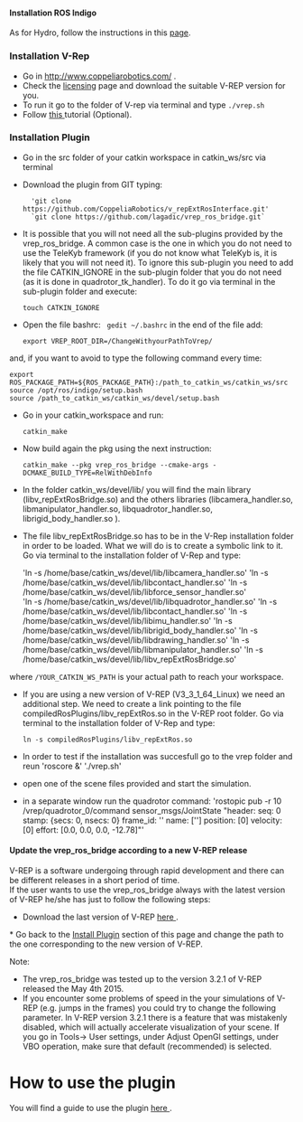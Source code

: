 
#### Installation ROS Indigo


As for Hydro, follow the instructions in this <a href="http://wiki.ros.org/indigo/Installation/Ubuntu" target="_parent">page</a>. 


### Installation V-Rep

* Go in <a href="http://www.coppeliarobotics.com/" target="_parent">http://www.coppeliarobotics.com/ </a>.
* Check the <a href="http://www.coppeliarobotics.com/helpFiles/en/licensing.htm" target="_parent">licensing</a> page and download the suitable V-REP version for you.
* To run it go to the folder of V-rep via terminal and type
`./vrep.sh`
* Follow <a href="http://www.coppeliarobotics.com/helpFiles/en/rosTutorial.htm" target="_parent"> this </a> tutorial (Optional).
</p>


### Installation Plugin 


* Go in the src folder of your catkin workspace in catkin_ws/src via terminal
* Download the plugin from GIT typing:

	
        'git clone https://github.com/CoppeliaRobotics/v_repExtRosInterface.git'
        `git clone https://github.com/lagadic/vrep_ros_bridge.git`

* It is possible that you will not need all the sub-plugins provided by the vrep_ros_bridge. A common case is the one in which you do not need to use the TeleKyb framework (if you do not know what TeleKyb is, it is likely that you will not need it). To ignore this sub-plugin you need to add the file CATKIN_IGNORE in the sub-plugin folder that you do not need (as it is done in quadrotor_tk_handler). To do it go via terminal in the sub-plugin folder and execute: 

	`touch CATKIN_IGNORE`

* Open the file bashrc:
	` gedit ~/.bashrc`
in the end of the file add:

	`export VREP_ROOT_DIR=/ChangeWithyourPathToVrep/`

and, if you want to avoid to type the following command every time:	
	
``` 
export ROS_PACKAGE_PATH=${ROS_PACKAGE_PATH}:/path_to_catkin_ws/catkin_ws/src
source /opt/ros/indigo/setup.bash
source /path_to_catkin_ws/catkin_ws/devel/setup.bash
```

* Go in your catkin_workspace and run:

	`catkin_make `

* Now build again the pkg using the next instruction:

	`catkin_make --pkg vrep_ros_bridge --cmake-args -DCMAKE_BUILD_TYPE=RelWithDebInfo `

* In the folder catkin_ws/devel/lib/ you will find the main library (libv_repExtRosBridge.so) and the others libraries (libcamera_handler.so, libmanipulator_handler.so, libquadrotor_handler.so, librigid_body_handler.so ). 
* The file libv_repExtRosBridge.so has to be in the V-Rep installation folder in order to be loaded. What we will do is to create a symbolic link to it. Go via terminal to the installation folder of V-Rep and type:

	'ln -s /home/base/catkin_ws/devel/lib/libcamera_handler.so' 
        'ln -s /home/base/catkin_ws/devel/lib/libcontact_handler.so'
        'ln -s /home/base/catkin_ws/devel/lib/libforce_sensor_handler.so'  
	'ln -s /home/base/catkin_ws/devel/lib/libquadrotor_handler.so'
	'ln -s /home/base/catkin_ws/devel/lib/libcontact_handler.so'
	'ln -s /home/base/catkin_ws/devel/lib/libimu_handler.so'
	'ln -s /home/base/catkin_ws/devel/lib/librigid_body_handler.so'
	'ln -s /home/base/catkin_ws/devel/lib/libdrawing_handler.so'
	'ln -s /home/base/catkin_ws/devel/lib/libmanipulator_handler.so' 
	'ln -s /home/base/catkin_ws/devel/lib/libv_repExtRosBridge.so'

where `/YOUR_CATKIN_WS_PATH` is your actual path to reach your workspace.

* If you are using a new version of V-REP (V3_3_1_64_Linux) we need an additional step. We need to create a link pointing to the file compiledRosPlugins/libv_repExtRos.so in the V-REP root folder. Go via terminal to the installation folder of V-Rep and type:

	`ln -s compiledRosPlugins/libv_repExtRos.so`	

* In order to test if the installation was succesfull go to the vrep folder and reun
			'roscore &'	
			'./vrep.sh'

* open one of the scene files provided and start the simulation.

* in a separate window run the quadrotor command:
		'rostopic pub -r 10 /vrep/quadrotor_0/command sensor_msgs/JointState "header:
  				seq: 0
  				stamp: {secs: 0, nsecs: 0}
  				frame_id: ''
				name: ['']
				position: [0]
				velocity: [0]
				effort: [0.0, 0.0, 0.0, -12.78]"' 

#### Update the vrep_ros_bridge according to a new V-REP release

V-REP is a software undergoing through rapid development and there can be different releases in a short period of time. <br>
If the user wants to use the vrep_ros_bridge always with the latest version of V-REP he/she has just to follow the following steps:
* Download the last version of V-REP <a href="http://www.coppeliarobotics.com/downloads.html" target="_parent"> here </a>.
</p>
* Go back to the <a href="#installation-plugin" target="_parent"> Install Plugin</a> section of this page and change the path to the one corresponding to the new version of V-REP.

Note: 
* The vrep_ros_bridge was tested up to the version 3.2.1 of V-REP released the May 4th 2015. 
* If you encounter some problems of speed in the your simulations of V-REP (e.g. jumps in the frames) you could try to change the following parameter. In V-REP version 3.2.1 there is a feature that was mistakenly disabled, which will actually accelerate visualization of your scene. If you go in Tools-> User settings, under Adjust OpenGl settings, under VBO operation, make sure that default (recommended) is selected.

# How to use the plugin

You will find a guide to use the plugin <a href="http://wiki.ros.org/vrep_ros_bridge" target="_parent"> here </a> .
